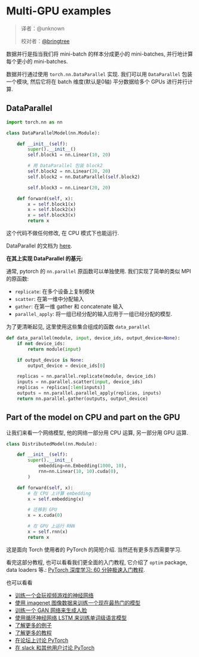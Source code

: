 # Multi-GPU examples

> 译者：@unknown
> 
> 校对者：[@bringtree](https://github.com/bringtree)

数据并行是指当我们将 mini-batch 的样本分成更小的 mini-batches, 并行地计算每个更小的 mini-batches.

数据并行通过使用 `torch.nn.DataParallel` 实现. 我们可以用 `DataParallel` 包装一个模块, 然后它将在 batch 维度(默认是0轴) 平分数据给多个 GPUs 进行并行计算.

## DataParallel

```py
import torch.nn as nn

class DataParallelModel(nn.Module):

    def __init__(self):
        super().__init__()
        self.block1 = nn.Linear(10, 20)

        # 用 DataParallel 包装 block2
        self.block2 = nn.Linear(20, 20)
        self.block2 = nn.DataParallel(self.block2)

        self.block3 = nn.Linear(20, 20)

    def forward(self, x):
        x = self.block1(x)
        x = self.block2(x)
        x = self.block3(x)
        return x

```

这个代码不做任何修改, 在 CPU 模式下也能运行.

DataParallel 的文档为 [here](http://pytorch.org/docs/nn.html#torch.nn.DataParallel).

**在其上实现 DataParallel 的基元:**

通常, pytorch 的 `nn.parallel` 原函数可以单独使用. 我们实现了简单的类似 MPI 的原函数:

*   `replicate`: 在多个设备上复制模块
*   `scatter`: 在第一维中分配输入
*   `gather`: 在第一维 gather 和 concatenate 输入
*   `parallel_apply`: 将一组已经分配的输入应用于一组已经分配的模型.

为了更清晰起见, 这里使用这些集合组成的函数 `data_parallel`

```py
def data_parallel(module, input, device_ids, output_device=None):
    if not device_ids:
        return module(input)

    if output_device is None:
        output_device = device_ids[0]

    replicas = nn.parallel.replicate(module, device_ids)
    inputs = nn.parallel.scatter(input, device_ids)
    replicas = replicas[:len(inputs)]
    outputs = nn.parallel.parallel_apply(replicas, inputs)
    return nn.parallel.gather(outputs, output_device)

```

## Part of the model on CPU and part on the GPU

让我们来看一个网络模型, 他的网络一部分用 CPU 运算, 另一部分用 GPU 运算.

```py
class DistributedModel(nn.Module):

    def __init__(self):
        super().__init__(
            embedding=nn.Embedding(1000, 10),
            rnn=nn.Linear(10, 10).cuda(0),
        )

    def forward(self, x):
        # 在 CPU 上计算 embedding
        x = self.embedding(x)

        # 迁移到 GPU
        x = x.cuda(0)

        # 在 GPU 上运行 RNN
        x = self.rnn(x)
        return x

```

这是面向 Torch 使用者的 PyTorch 的简短介绍. 当然还有更多东西需要学习.

看完这部分教程, 也可以看看我们更全面的入门教程, 它介绍了 `optim` package, data loaders 等.: [PyTorch 深度学习: 60 分钟极速入门教程](../deep_learning_60min_blitz.html).

也可以看看

*   [训练一个会玩视频游戏的神经网络](../../intermediate/reinforcement_q_learning.html)
*   [使用 imagenet 图像数据来训练一个现在最热门的模型](https://github.com/pytorch/examples/tree/master/imagenet)
*   [训练一个 GAN 网络来生成人脸](https://github.com/pytorch/examples/tree/master/dcgan)
*   [使用循环神经网络 LSTM 来训练单词级语言模型](https://github.com/pytorch/examples/tree/master/word_language_model)
*   [了解更多的例子](https://github.com/pytorch/examples)
*   [了解更多的教程](/tutorials)
*   [在论坛上讨论 PyTorch](https://discuss.pytorch.org/)
*   [在 slack 和其他用户讨论 PyTorch](http://pytorch.slack.com/messages/beginner/)

